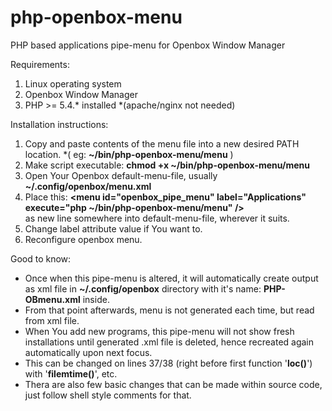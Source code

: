 # php-openbox-menu
PHP based applications pipe-menu for Openbox Window Manager

Requirements: 

1. Linux operating system
2. Openbox Window Manager
3. PHP >= 5.4.* installed *(apache/nginx not needed)

Installation instructions:

1. Copy and paste contents of the menu file into a new desired PATH location. *( eg: <b>~/bin/php-openbox-menu/menu</b> )
2. Make script executable: <b>chmod +x ~/bin/php-openbox-menu/menu</b>
3. Open Your Openbox default-menu-file, usually <b>~/.config/openbox/menu.xml</b>
4. Place this: <b>&lt;menu id="openbox_pipe_menu" label="Applications" execute="php ~/bin/php-openbox-menu/menu" /&gt;</b> <br> as new line somewhere into default-menu-file, wherever it suits.
5. Change label attribute value if You want to. 
6. Reconfigure openbox menu.

Good to know:

- Once when this pipe-menu is altered, it will automatically create output as xml file in <b>~/.config/openbox</b> directory with it's name: <b>PHP-OBmenu.xml</b> inside. 
- From that point afterwards, menu is not generated each time, but read from xml file. 
- When You add new programs, this pipe-menu will not show fresh installations until generated .xml file is deleted, hence recreated again automatically upon next focus.
- This can be changed on lines 37/38 (right before first function '<b>loc()</b>') with '<b>filemtime()</b>', etc.
- Thera are also few basic changes that can be made within source code, just follow shell style comments for that.
